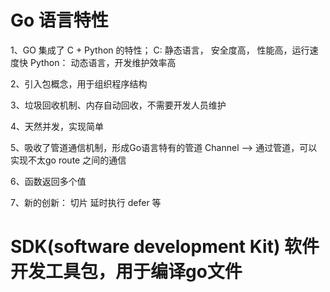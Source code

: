 # Go 语言特性
1、GO 集成了 C + Python 的特性；
   C: 静态语言， 安全度高， 性能高，运行速度快
   Python： 动态语言，开发维护效率高

2、引入包概念，用于组织程序结构

3、垃圾回收机制、内存自动回收，不需要开发人员维护

4、天然并发，实现简单

5、吸收了管道通信机制，形成Go语言特有的管道 Channel
--> 通过管道，可以实现不太go route 之间的通信

6、函数返回多个值

7、新的创新： 切片 延时执行 defer 等

# SDK(software development Kit)  软件开发工具包，用于编译go文件